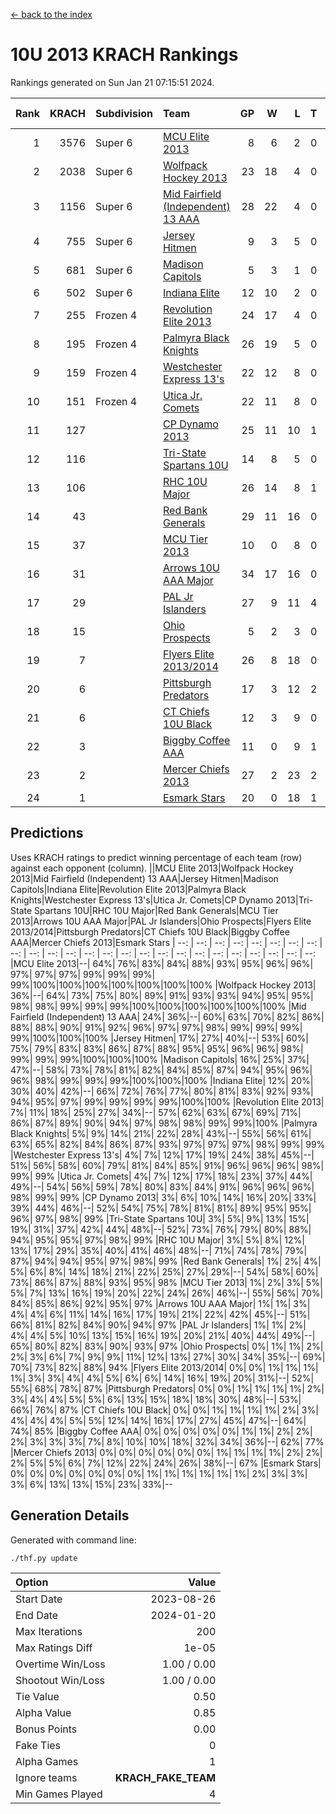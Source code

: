 [<- back to the index](readme.md)
# 10U 2013 KRACH Rankings
Rankings generated on Sun Jan 21 07:15:51 2024.

Rank|KRACH|Subdivision|Team|GP|W|L|T|OTW|OTL|SoS|Exp Wins|Win Diff
---:|---:|:---|:---|---:|---:|---:|---:|---:|---:|---:|---:|---:
1|3576|Super 6|[MCU Elite 2013](https://gamesheetstats.com/seasons/3664/teams/140889/schedule)|8|6|2|0|0|0|1241|6.8|-0.0
2|2038|Super 6|[Wolfpack Hockey 2013](https://gamesheetstats.com/seasons/3664/teams/140894/schedule)|23|18|4|0|0|1|893|18.8|-0.0
3|1156|Super 6|[Mid Fairfield (Independent) 13 AAA](https://gamesheetstats.com/seasons/3664/teams/140891/schedule)|28|22|4|0|2|0|327|24.8|-0.0
4|755|Super 6|[Jersey Hitmen](https://gamesheetstats.com/seasons/3664/teams/140893/schedule)|9|3|5|0|0|1|2085|3.8|-0.0
5|681|Super 6|[Madison Capitols](https://gamesheetstats.com/seasons/3664/teams/162460/schedule)|5|3|1|0|1|0|207|4.9|0.0
6|502|Super 6|[Indiana Elite](https://gamesheetstats.com/seasons/3664/teams/144358/schedule)|12|10|2|0|0|0|152|10.9|0.0
7|255|Frozen 4|[Revolution Elite 2013](https://gamesheetstats.com/seasons/3664/teams/140904/schedule)|24|17|4|0|2|1|210|19.8|-0.0
8|195|Frozen 4|[Palmyra Black Knights](https://gamesheetstats.com/seasons/3664/teams/140906/schedule)|26|19|5|0|0|2|338|19.8|-0.0
9|159|Frozen 4|[Westchester Express 13's](https://gamesheetstats.com/seasons/3664/teams/140899/schedule)|22|12|8|0|0|2|464|12.8|-0.0
10|151|Frozen 4|[Utica Jr. Comets](https://gamesheetstats.com/seasons/3664/teams/140900/schedule)|22|11|8|0|3|0|249|14.8|-0.0
11|127||[CP Dynamo 2013](https://gamesheetstats.com/seasons/3664/teams/140901/schedule)|25|11|10|1|2|1|328|14.3|-0.0
12|116||[Tri-State Spartans 10U](https://gamesheetstats.com/seasons/3664/teams/144359/schedule)|14|8|5|0|0|1|261|8.9|0.0
13|106||[RHC 10U Major](https://gamesheetstats.com/seasons/3664/teams/140895/schedule)|26|14|8|1|1|2|235|16.3|-0.0
14|43||[Red Bank Generals](https://gamesheetstats.com/seasons/3664/teams/140896/schedule)|29|11|16|0|0|2|305|11.8|-0.0
15|37||[MCU Tier 2013](https://gamesheetstats.com/seasons/3664/teams/140890/schedule)|10|0|8|0|2|0|495|2.8|-0.0
16|31||[Arrows 10U AAA Major](https://gamesheetstats.com/seasons/3664/teams/140902/schedule)|34|17|16|0|0|1|159|17.8|-0.0
17|29||[PAL Jr Islanders](https://gamesheetstats.com/seasons/3664/teams/140903/schedule)|27|9|11|4|2|1|111|13.8|-0.0
18|15||[Ohio Prospects](https://gamesheetstats.com/seasons/3664/teams/199158/schedule)|5|2|3|0|0|0|124|2.9|0.0
19|7||[Flyers Elite 2013/2014](https://gamesheetstats.com/seasons/3664/teams/140898/schedule)|26|8|18|0|0|0|60|8.8|-0.0
20|6||[Pittsburgh Predators](https://gamesheetstats.com/seasons/3664/teams/140907/schedule)|17|3|12|2|0|0|146|4.8|-0.0
21|6||[CT Chiefs 10U Black](https://gamesheetstats.com/seasons/3664/teams/140892/schedule)|12|3|9|0|0|0|55|3.8|-0.0
22|3||[Biggby Coffee AAA](https://gamesheetstats.com/seasons/3664/teams/144357/schedule)|11|0|9|1|1|0|223|2.4|0.0
23|2||[Mercer Chiefs 2013](https://gamesheetstats.com/seasons/3664/teams/140897/schedule)|27|2|23|2|0|0|125|3.8|-0.0
24|1||[Esmark Stars](https://gamesheetstats.com/seasons/3664/teams/140905/schedule)|20|0|18|1|0|1|133|1.4|0.0

## Predictions
Uses KRACH ratings to predict winning percentage of each team (row) against each opponent (column).
||MCU Elite 2013|Wolfpack Hockey 2013|Mid Fairfield (Independent) 13 AAA|Jersey Hitmen|Madison Capitols|Indiana Elite|Revolution Elite 2013|Palmyra Black Knights|Westchester Express 13's|Utica Jr. Comets|CP Dynamo 2013|Tri-State Spartans 10U|RHC 10U Major|Red Bank Generals|MCU Tier 2013|Arrows 10U AAA Major|PAL Jr Islanders|Ohio Prospects|Flyers Elite 2013/2014|Pittsburgh Predators|CT Chiefs 10U Black|Biggby Coffee AAA|Mercer Chiefs 2013|Esmark Stars
| --: | --: | --: | --: | --: | --: | --: | --: | --: | --: | --: | --: | --: | --: | --: | --: | --: | --: | --: | --: | --: | --: | --: | --: | --: 
|MCU Elite 2013|--| 64%| 76%| 83%| 84%| 88%| 93%| 95%| 96%| 96%| 97%| 97%| 97%| 99%| 99%| 99%| 99%|100%|100%|100%|100%|100%|100%|100%
|Wolfpack Hockey 2013| 36%|--| 64%| 73%| 75%| 80%| 89%| 91%| 93%| 93%| 94%| 95%| 95%| 98%| 98%| 99%| 99%| 99%|100%|100%|100%|100%|100%|100%
|Mid Fairfield (Independent) 13 AAA| 24%| 36%|--| 60%| 63%| 70%| 82%| 86%| 88%| 88%| 90%| 91%| 92%| 96%| 97%| 97%| 98%| 99%| 99%| 99%| 99%|100%|100%|100%
|Jersey Hitmen| 17%| 27%| 40%|--| 53%| 60%| 75%| 79%| 83%| 83%| 86%| 87%| 88%| 95%| 95%| 96%| 96%| 98%| 99%| 99%| 99%|100%|100%|100%
|Madison Capitols| 16%| 25%| 37%| 47%|--| 58%| 73%| 78%| 81%| 82%| 84%| 85%| 87%| 94%| 95%| 96%| 96%| 98%| 99%| 99%| 99%|100%|100%|100%
|Indiana Elite| 12%| 20%| 30%| 40%| 42%|--| 66%| 72%| 76%| 77%| 80%| 81%| 83%| 92%| 93%| 94%| 95%| 97%| 99%| 99%| 99%| 99%|100%|100%
|Revolution Elite 2013|  7%| 11%| 18%| 25%| 27%| 34%|--| 57%| 62%| 63%| 67%| 69%| 71%| 86%| 87%| 89%| 90%| 94%| 97%| 98%| 98%| 99%| 99%|100%
|Palmyra Black Knights|  5%|  9%| 14%| 21%| 22%| 28%| 43%|--| 55%| 56%| 61%| 63%| 65%| 82%| 84%| 86%| 87%| 93%| 97%| 97%| 97%| 98%| 99%| 99%
|Westchester Express 13's|  4%|  7%| 12%| 17%| 19%| 24%| 38%| 45%|--| 51%| 56%| 58%| 60%| 79%| 81%| 84%| 85%| 91%| 96%| 96%| 96%| 98%| 99%| 99%
|Utica Jr. Comets|  4%|  7%| 12%| 17%| 18%| 23%| 37%| 44%| 49%|--| 54%| 56%| 59%| 78%| 80%| 83%| 84%| 91%| 96%| 96%| 96%| 98%| 99%| 99%
|CP Dynamo 2013|  3%|  6%| 10%| 14%| 16%| 20%| 33%| 39%| 44%| 46%|--| 52%| 54%| 75%| 78%| 81%| 81%| 89%| 95%| 95%| 96%| 97%| 98%| 99%
|Tri-State Spartans 10U|  3%|  5%|  9%| 13%| 15%| 19%| 31%| 37%| 42%| 44%| 48%|--| 52%| 73%| 76%| 79%| 80%| 88%| 94%| 95%| 95%| 97%| 98%| 99%
|RHC 10U Major|  3%|  5%|  8%| 12%| 13%| 17%| 29%| 35%| 40%| 41%| 46%| 48%|--| 71%| 74%| 78%| 79%| 87%| 94%| 94%| 95%| 97%| 98%| 99%
|Red Bank Generals|  1%|  2%|  4%|  5%|  6%|  8%| 14%| 18%| 21%| 22%| 25%| 27%| 29%|--| 54%| 58%| 60%| 73%| 86%| 87%| 88%| 93%| 95%| 98%
|MCU Tier 2013|  1%|  2%|  3%|  5%|  5%|  7%| 13%| 16%| 19%| 20%| 22%| 24%| 26%| 46%|--| 55%| 56%| 70%| 84%| 85%| 86%| 92%| 95%| 97%
|Arrows 10U AAA Major|  1%|  1%|  3%|  4%|  4%|  6%| 11%| 14%| 16%| 17%| 19%| 21%| 22%| 42%| 45%|--| 51%| 66%| 81%| 82%| 84%| 90%| 94%| 97%
|PAL Jr Islanders|  1%|  1%|  2%|  4%|  4%|  5%| 10%| 13%| 15%| 16%| 19%| 20%| 21%| 40%| 44%| 49%|--| 65%| 80%| 82%| 83%| 90%| 93%| 97%
|Ohio Prospects|  0%|  1%|  1%|  2%|  2%|  3%|  6%|  7%|  9%|  9%| 11%| 12%| 13%| 27%| 30%| 34%| 35%|--| 69%| 70%| 73%| 82%| 88%| 94%
|Flyers Elite 2013/2014|  0%|  0%|  1%|  1%|  1%|  1%|  3%|  3%|  4%|  4%|  5%|  6%|  6%| 14%| 16%| 19%| 20%| 31%|--| 52%| 55%| 68%| 78%| 87%
|Pittsburgh Predators|  0%|  0%|  1%|  1%|  1%|  1%|  2%|  3%|  4%|  4%|  5%|  5%|  6%| 13%| 15%| 18%| 18%| 30%| 48%|--| 53%| 66%| 76%| 87%
|CT Chiefs 10U Black|  0%|  0%|  1%|  1%|  1%|  1%|  2%|  3%|  4%|  4%|  4%|  5%|  5%| 12%| 14%| 16%| 17%| 27%| 45%| 47%|--| 64%| 74%| 85%
|Biggby Coffee AAA|  0%|  0%|  0%|  0%|  0%|  1%|  1%|  2%|  2%|  2%|  3%|  3%|  3%|  7%|  8%| 10%| 10%| 18%| 32%| 34%| 36%|--| 62%| 77%
|Mercer Chiefs 2013|  0%|  0%|  0%|  0%|  0%|  0%|  1%|  1%|  1%|  1%|  2%|  2%|  2%|  5%|  5%|  6%|  7%| 12%| 22%| 24%| 26%| 38%|--| 67%
|Esmark Stars|  0%|  0%|  0%|  0%|  0%|  0%|  0%|  1%|  1%|  1%|  1%|  1%|  1%|  2%|  3%|  3%|  3%|  6%| 13%| 13%| 15%| 23%| 33%|--

## Generation Details

Generated with command line:
```
./thf.py update
```

| Option | Value |
| :----- | ----: |
| Start Date | 2023-08-26 |
| End Date | 2024-01-20 |
| Max Iterations | 200 |
| Max Ratings Diff | 1e-05 |
| Overtime Win/Loss | 1.00 / 0.00 |
| Shootout Win/Loss | 1.00 / 0.00 |
| Tie Value | 0.50 |
| Alpha Value | 0.85 |
| Bonus Points | 0.00 |
| Fake Ties | 0 |
| Alpha Games | 1 |
| Ignore teams | __KRACH_FAKE_TEAM__ |
| Min Games Played | 4 |

